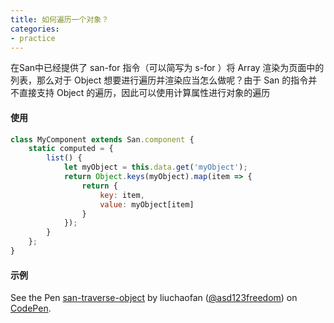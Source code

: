 ```yaml
---
title: 如何遍历一个对象？
categories:
- practice
---
```


在San中已经提供了 san-for 指令（可以简写为 s-for ）将 Array 渲染为页面中的列表，那么对于 Object 想要进行遍历并渲染应当怎么做呢？由于 San 的指令并不直接支持 Object 的遍历，因此可以使用计算属性进行对象的遍历

#### 使用

```javascript
class MyComponent extends San.component {
    static computed = {
        list() {
            let myObject = this.data.get('myObject');
            return Object.keys(myObject).map(item => {
                return {
                    key: item,
                    value: myObject[item]
                }
            });
        }
    };
}
```

#### 示例

<p data-height="265" data-theme-id="dark" data-slug-hash="rzMZeN" data-default-tab="js,result" data-user="asd123freedom" data-embed-version="2" data-pen-title="san-traverse-object" class="codepen">See the Pen <a href="https://codepen.io/asd123freedom/pen/rzMZeN/">san-traverse-object</a> by liuchaofan (<a href="https://codepen.io/asd123freedom">@asd123freedom</a>) on <a href="https://codepen.io">CodePen</a>.</p>
<script async src="https://production-assets.codepen.io/assets/embed/ei.js"></script>
